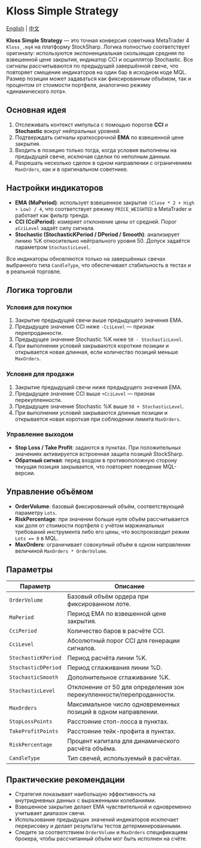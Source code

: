 # Kloss Simple Strategy
[English](README.md) | [中文](README_cn.md)

**Kloss Simple Strategy** — это точная конверсия советника MetaTrader 4 `Kloss_.mq4` на платформу StockSharp. Логика полностью соответствует оригиналу: используются экспоненциальная скользящая средняя по взвешенной цене закрытия, индикатор CCI и осциллятор Stochastic. Все сигналы рассчитываются по предыдущей завершённой свече, что повторяет смещение индикаторов на один бар в исходном коде MQL. Размер позиции может задаваться как фиксированным объёмом, так и процентом от стоимости портфеля, аналогично режиму «динамического лота».

## Основная идея

1. Отслеживать контекст импульса с помощью порогов **CCI** и **Stochastic** вокруг нейтральных уровней.
2. Подтверждать сигналы краткосрочной **EMA** по взвешенной цене закрытия.
3. Входить в позицию только тогда, когда условия выполнены на предыдущей свече, исключая сделки по неполным данным.
4. Разрешать несколько сделок в одном направлении с ограничением `MaxOrders`, как и в оригинальном советнике.

## Настройки индикаторов

- **EMA (MaPeriod)**: использует взвешенное закрытие `(Close * 2 + High + Low) / 4`, что соответствует режиму `PRICE_WEIGHTED` в MetaTrader и работает как фильтр тренда.
- **CCI (CciPeriod)**: измеряет отклонение цены от средней. Порог `±CciLevel` задаёт силу сигнала.
- **Stochastic (StochasticKPeriod / DPeriod / Smooth)**: анализирует линию %K относительно нейтрального уровня 50. Допуск задаётся параметром `StochasticLevel`.

Все индикаторы обновляются только на завершённых свечах выбранного типа `CandleType`, что обеспечивает стабильность в тестах и в реальной торговле.

## Логика торговли

### Условия для покупки

1. Закрытие предыдущей свечи выше предыдущего значения EMA.
2. Предыдущее значение CCI ниже `-CciLevel` — признак перепроданности.
3. Предыдущее значение Stochastic %K ниже `50 - StochasticLevel`.
4. При выполнении условий закрываются короткие позиции и открывается новая длинная, если количество позиций меньше `MaxOrders`.

### Условия для продажи

1. Закрытие предыдущей свечи ниже предыдущего значения EMA.
2. Предыдущее значение CCI выше `+CciLevel` — признак перекупленности.
3. Предыдущее значение Stochastic %K выше `50 + StochasticLevel`.
4. При выполнении условий закрываются длинные позиции и открывается новая короткая при соблюдении лимита `MaxOrders`.

### Управление выходом

- **Stop Loss / Take Profit**: задаются в пунктах. При положительных значениях активируется встроенная защита позиций StockSharp.
- **Обратный сигнал**: перед входом в противоположную сторону текущая позиция закрывается, что повторяет поведение MQL-версии.

## Управление объёмом

- **OrderVolume**: базовый фиксированный объём, соответствующий параметру `Lots`.
- **RiskPercentage**: при значении больше нуля объём рассчитывается как доля от стоимости портфеля с учётом маржинальных требований инструмента либо его цены, что воспроизводит режим `Lots == 0` в MQL.
- **MaxOrders**: ограничивает совокупный объём в одном направлении величиной `MaxOrders * OrderVolume`.

## Параметры

| Параметр | Описание |
|----------|----------|
| `OrderVolume` | Базовый объём ордера при фиксированном лоте. |
| `MaPeriod` | Период EMA по взвешенной цене закрытия. |
| `CciPeriod` | Количество баров в расчёте CCI. |
| `CciLevel` | Абсолютный порог CCI для генерации сигналов. |
| `StochasticKPeriod` | Период расчёта линии %K. |
| `StochasticDPeriod` | Период сглаживания линии %D. |
| `StochasticSmooth` | Дополнительное сглаживание %K. |
| `StochasticLevel` | Отклонение от 50 для определения зон перекупленности/перепроданности. |
| `MaxOrders` | Максимальное число одновременных позиций в одном направлении. |
| `StopLossPoints` | Расстояние стоп-лосса в пунктах. |
| `TakeProfitPoints` | Расстояние тейк-профита в пунктах. |
| `RiskPercentage` | Процент капитала для динамического расчёта объёма. |
| `CandleType` | Тип свечей, используемый в расчётах. |

## Практические рекомендации

- Стратегия показывает наибольшую эффективность на внутридневных данных с выраженными колебаниями.
- Взвешенное закрытие делает EMA чувствительной и одновременно учитывает диапазон свечи.
- Использование предыдущих значений индикаторов исключает перерисовку и делает результаты тестов детерминированными.
- Следите за соответствием `OrderVolume` и `MaxOrders` спецификациям брокера, чтобы рассчитанный объём мог быть исполнен на счёте.
